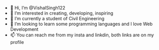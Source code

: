 - 👋 Hi, I’m @VishalSingh122
- 👀 I’m interested in creating, developing, inspiring
- 🌱 I’m currently a student of Civil Engineering 
- 💞️ I’m looking to learn some programming languages and I love Web Development
- 📫 You can reach me from my insta and linkdin, both links are on my profile

<!---
VishalSingh122/VishalSingh122 is a ✨ special ✨ repository because its `README.md` (this file) appears on your GitHub profile.
You can click the Preview link to take a look at your changes.
--->
